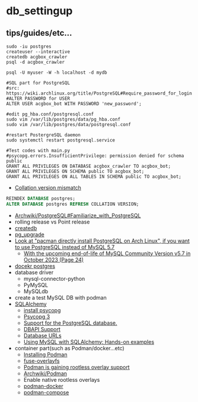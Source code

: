 # db_settingup

## tips/guides/etc...

```shell
sudo -iu postgres
createuser --interactive
createdb acgbox_crawler
psql -d acgbox_crawler

psql -U myuser -W -h localhost -d mydb

#SQL part for PostgreSQL
#src: https://wiki.archlinux.org/title/PostgreSQL#Require_password_for_login
#ALTER PASSWORD for USER
ALTER USER acgbox_bot WITH PASSWORD 'new_password';

#edit pg_hba.conf/postgresql.conf
sudo vim /var/lib/postgres/data/pg_hba.conf
sudo vim /var/lib/postgres/data/postgresql.conf

#restart PostergreSQL daemon
sudo systemctl restart postgresql.service

#Test codes with main.py
#psycopg.errors.InsufficientPrivilege: permission denied for schema public
GRANT ALL PRIVILEGES ON DATABASE acgbox_crawler TO acgbox_bot;
GRANT ALL PRIVILEGES ON SCHEMA public TO acgbox_bot;
GRANT ALL PRIVILEGES ON ALL TABLES IN SCHEMA public TO acgbox_bot;
```

* [Collation version mismatch](https://dba.stackexchange.com/questions/324649/collation-version-mismatch)

```sql
REINDEX DATABASE postgres;
ALTER DATABASE postgres REFRESH COLLATION VERSION;
```

* [Archwiki/PostgreSQL#Familiarize_with_PostgreSQL](https://wiki.archlinux.org/title/PostgreSQL#Familiarize_with_PostgreSQL)
* rolling release vs Point release
* [createdb](https://www.postgresql.org/docs/current/app-createdb.html)
* [pg_upgrade](https://www.postgresql.org/docs/current/pgupgrade.html)
* [Look at "pacman directly install PostgreSQL on Arch Linux", if you want to use PostgreSQL instead of MySQL 5.7](https://github.com/hong539/local_library_website#prerequisites)
    * [With the upcoming end-of-life of MySQL Community Version v5.7 in October 2023 (Page 24)](https://aws.amazon.com/blogs/database/introducing-amazon-rds-extended-support-for-mysql-databases-on-amazon-aurora-and-amazon-rds/)
* [docekr postgres](https://hub.docker.com/_/postgres)
* database driver
    * mysql-connector-python
    * PyMySQL
    * MySQLdb
* create a test MySQL DB with podman
* [SQLAlchemy](https://www.sqlalchemy.org/)
    * [install psycopg](https://pypi.org/project/psycopg/)
    * [Psycopg 3](https://www.psycopg.org/psycopg3/)
    * [Support for the PostgreSQL database.](https://docs.sqlalchemy.org/en/20/dialects/postgresql.html)
    * [DBAPI Support](https://docs.sqlalchemy.org/en/20/dialects/mysql.html#dialect-mysql)
    * [Database URLs](https://docs.sqlalchemy.org/en/20/core/engines.html#database-urls)
    * [Using MySQL with SQLAlchemy: Hands-on examples](https://planetscale.com/blog/using-mysql-with-sql-alchemy-hands-on-examples)    
* container part(such as Podman/docker...etc)
    * [Installing Podman](https://podman.io/docs/installation#installing-on-linux)
    * [fuse-overlayfs](https://github.com/containers/fuse-overlayfs)
    * [Podman is gaining rootless overlay support](https://www.redhat.com/sysadmin/podman-rootless-overlay)
    * [Archwiki/Podman](https://wiki.archlinux.org/title/Podman)
    * Enable native rootless overlays
    * [podman-docker](https://archlinux.org/packages/extra/x86_64/podman-docker/)
    * [podman-compose](https://github.com/containers/podman-compose)